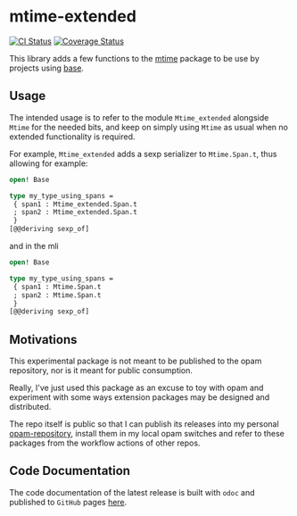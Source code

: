 # mtime-extended

[![CI Status](https://github.com/mbarbin/mtime-extended/workflows/ci/badge.svg)](https://github.com/mbarbin/mtime-extended/actions/workflows/ci.yml)
[![Coverage Status](https://coveralls.io/repos/github/mbarbin/mtime-extended/badge.svg?branch=main)](https://coveralls.io/github/mbarbin/mtime-extended?branch=main)

This library adds a few functions to the
[mtime](https://opam.ocaml.org/packages/mtime/) package to be use by projects
using [base](https://opam.ocaml.org/packages/base/).

## Usage

The intended usage is to refer to the module `Mtime_extended` alongside `Mtime` for the needed bits, and keep on simply using `Mtime` as usual when no extended functionality is required.

For example, `Mtime_extended` adds a sexp serializer to `Mtime.Span.t`, thus allowing for example:

```ocaml file=example.ml
open! Base

type my_type_using_spans =
 { span1 : Mtime_extended.Span.t
 ; span2 : Mtime_extended.Span.t
 }
[@@deriving sexp_of]
```

and in the mli

```ocaml file=example.mli
open! Base

type my_type_using_spans =
 { span1 : Mtime.Span.t
 ; span2 : Mtime.Span.t
 }
[@@deriving sexp_of]
```

## Motivations

This experimental package is not meant to be published to the opam repository, nor is it meant for public consumption.

Really, I've just used this package as an excuse to toy with opam and experiment with some ways extension packages may be designed and distributed.

The repo itself is public so that I can publish its releases into my personal [opam-repository](https://github.com/mbarbin/opam-repository), install them in my local opam switches and refer to these packages from the workflow actions of other repos.

## Code Documentation

The code documentation of the latest release is built with `odoc` and published to `GitHub` pages [here](https://mbarbin.github.io/mtime-extended).
